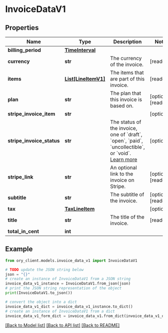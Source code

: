 # InvoiceDataV1


## Properties

Name | Type | Description | Notes
------------ | ------------- | ------------- | -------------
**billing_period** | [**TimeInterval**](TimeInterval.md) |  | 
**currency** | **str** | The currency of the invoice. | [readonly] 
**items** | [**List[LineItemV1]**](LineItemV1.md) | The items that are part of this invoice. | [readonly] 
**plan** | **str** | The plan that this invoice is based on. | [optional] [readonly] 
**stripe_invoice_item** | **str** |  | [optional] 
**stripe_invoice_status** | **str** | The status of the invoice, one of &#x60;draft&#x60;, &#x60;open&#x60;, &#x60;paid&#x60;, &#x60;uncollectible&#x60;, or &#x60;void&#x60;. [Learn more](https://stripe.com/docs/billing/invoices/workflow#workflow-overview) | [optional] 
**stripe_link** | **str** | An optional link to the invoice on Stripe. | [optional] [readonly] 
**subtitle** | **str** | The subtitle of the invoice. | [optional] [readonly] 
**tax** | [**TaxLineItem**](TaxLineItem.md) |  | [optional] 
**title** | **str** | The title of the invoice. | [readonly] 
**total_in_cent** | **int** |  | 

## Example

```python
from ory_client.models.invoice_data_v1 import InvoiceDataV1

# TODO update the JSON string below
json = "{}"
# create an instance of InvoiceDataV1 from a JSON string
invoice_data_v1_instance = InvoiceDataV1.from_json(json)
# print the JSON string representation of the object
print(InvoiceDataV1.to_json())

# convert the object into a dict
invoice_data_v1_dict = invoice_data_v1_instance.to_dict()
# create an instance of InvoiceDataV1 from a dict
invoice_data_v1_form_dict = invoice_data_v1.from_dict(invoice_data_v1_dict)
```
[[Back to Model list]](../README.md#documentation-for-models) [[Back to API list]](../README.md#documentation-for-api-endpoints) [[Back to README]](../README.md)


